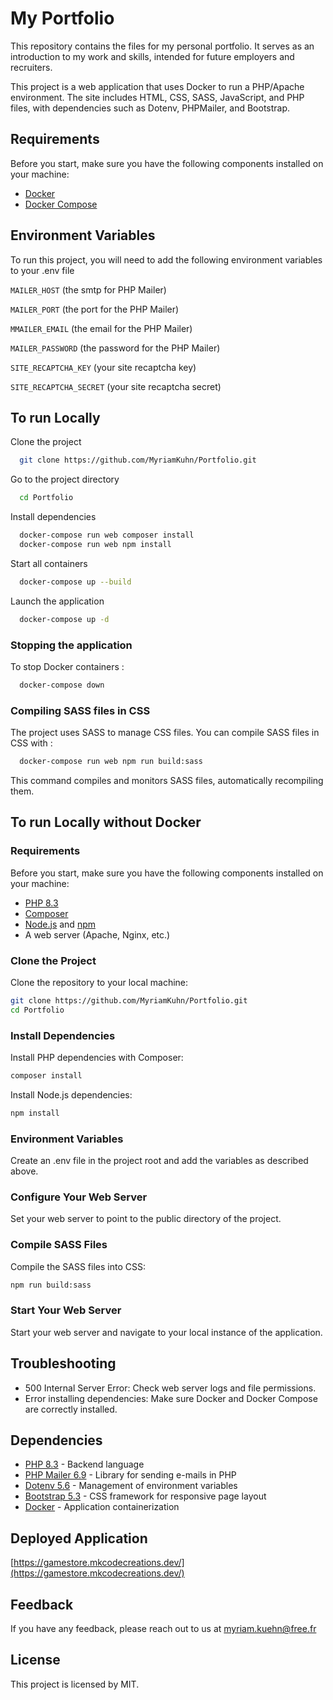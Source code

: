 
# My Portfolio

This repository contains the files for my personal portfolio. It serves as an introduction to my work and skills, intended for future employers and recruiters.

This project is a web application that uses Docker to run a PHP/Apache environment. The site includes HTML, CSS, SASS, JavaScript, and PHP files, with dependencies such as Dotenv, PHPMailer, and Bootstrap.



## Requirements
Before you start, make sure you have the following components installed on your machine:
- [Docker](https://www.docker.com/)
- [Docker Compose](https://docs.docker.com/compose/)
## Environment Variables

To run this project, you will need to add the following environment variables to your .env file

`MAILER_HOST` (the smtp for PHP Mailer)

`MAILER_PORT` (the port for the PHP Mailer)

`MMAILER_EMAIL` (the email for the PHP Mailer)

`MAILER_PASSWORD` (the password for the PHP Mailer)

`SITE_RECAPTCHA_KEY` (your site recaptcha key)

`SITE_RECAPTCHA_SECRET` (your site recaptcha secret)

## To run Locally

Clone the project

```bash
  git clone https://github.com/MyriamKuhn/Portfolio.git
```

Go to the project directory

```bash
  cd Portfolio
```

Install dependencies

```bash
  docker-compose run web composer install
  docker-compose run web npm install
```

Start all containers
```bash
  docker-compose up --build
```

Launch the application
```bash
  docker-compose up -d
```

### Stopping the application
To stop Docker containers :
```bash
  docker-compose down
```

### Compiling SASS files in CSS
The project uses SASS to manage CSS files. You can compile SASS files in CSS with :
```bash
  docker-compose run web npm run build:sass
```
This command compiles and monitors SASS files, automatically recompiling them.

## To run Locally without Docker

### Requirements
Before you start, make sure you have the following components installed on your machine:
- [PHP 8.3](https://www.php.net/docs.php)
- [Composer](https://getcomposer.org/)
- [Node.js](https://nodejs.org/en) and [npm](https://www.npmjs.com/)
- A web server (Apache, Nginx, etc.)

### Clone the Project
Clone the repository to your local machine:
```bash
git clone https://github.com/MyriamKuhn/Portfolio.git
cd Portfolio
```

### Install Dependencies
Install PHP dependencies with Composer:
```bash
composer install
```
Install Node.js dependencies:
```bash
npm install
```

### Environment Variables
Create an .env file in the project root and add the variables as described above.

### Configure Your Web Server
Set your web server to point to the public directory of the project.

### Compile SASS Files
Compile the SASS files into CSS:
```bash
npm run build:sass
```

### Start Your Web Server
Start your web server and navigate to your local instance of the application.
## Troubleshooting

- 500 Internal Server Error: Check web server logs and file permissions.
- Error installing dependencies: Make sure Docker and Docker Compose are correctly installed.
## Dependencies

- [PHP 8.3](https://www.php.net/docs.php) - Backend language
- [PHP Mailer 6.9](https://github.com/PHPMailer/PHPMailer) - Library for sending e-mails in PHP
- [Dotenv 5.6](https://github.com/vlucas/phpdotenv) - Management of environment variables
- [Bootstrap 5.3](https://getbootstrap.com/docs/5.3/getting-started/introduction/) - CSS framework for responsive page layout
- [Docker](https://www.docker.com/) - Application containerization
## Deployed Application

[https://gamestore.mkcodecreations.dev/](https://gamestore.mkcodecreations.dev/)


## Feedback

If you have any feedback, please reach out to us at myriam.kuehn@free.fr


## License

This project is licensed by MIT.

